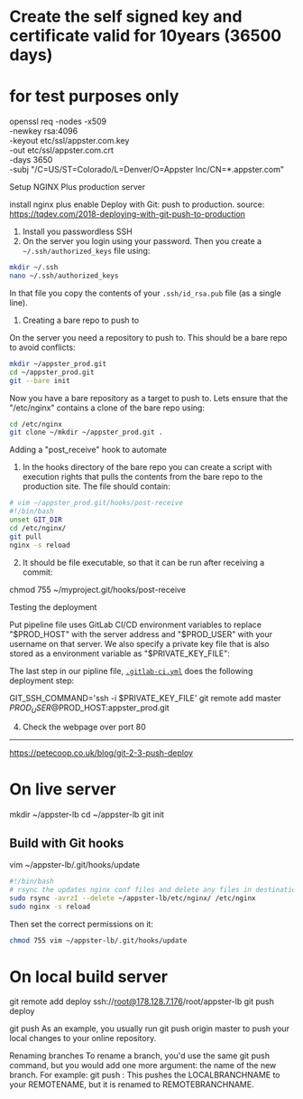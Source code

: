 # Create the self signed key and certificate valid for 10years (36500 days)
# for test purposes only
openssl req -nodes -x509 \
        -newkey rsa:4096 \
        -keyout etc/ssl/appster.com.key \
        -out etc/ssl/appster.com.crt \
        -days 3650 \
        -subj "/C=US/ST=Colorado/L=Denver/O=Appster Inc/CN=*.appster.com"


Setup NGINX Plus production server

install nginx plus
enable Deploy with Git: push to production. source: https://tqdev.com/2018-deploying-with-git-push-to-production


1. Install you passwordless SSH
2. On the server you login using your password. Then you create a `~/.ssh/authorized_keys` file using:

```bash
mkdir ~/.ssh
nano ~/.ssh/authorized_keys
```

In that file you copy the contents of your `.ssh/id_rsa.pub` file (as a single line).


1. Creating a bare repo to push to

On the server you need a repository to push to. This should be a bare repo to avoid conflicts:

```bash
mkdir ~/appster_prod.git
cd ~/appster_prod.git
git --bare init
```

Now you have a bare repository as a target to push to. Lets ensure that the "/etc/nginx" contains a clone of the bare repo using:

```bash
cd /etc/nginx
git clone ~/mkdir ~/appster_prod.git .
```

Adding a "post_receive" hook to automate

1. In the hooks directory of the bare repo you can create a script with execution rights that pulls the contents from the bare repo to the production site. The file should contain:

```bash
# vim ~/appster_prod.git/hooks/post-receive
#!/bin/bash
unset GIT_DIR
cd /etc/nginx/
git pull
nginx -s reload
```

2. It should be file executable, so that it can be run after receiving a commit:

chmod 755 ~/myproject.git/hooks/post-receive

Testing the deployment

Put pipeline file uses GitLab CI/CD environment variables to replace "$PROD_HOST" with the server address and "$PROD_USER" with your username on that server. We also specify a private key file that is also stored as a environment variable as
"$PRIVATE_KEY_FILE":

The last step in our pipline file, [`.gitlab-ci.yml`](.gitlab-ci.yml) does the following deployment step:

GIT_SSH_COMMAND='ssh -i $PRIVATE_KEY_FILE' git remote add master $PROD_USER@$PROD_HOST:appster_prod.git

4.  Check the webpage over port 80

--------------------------------------------------------------------------------
https://petecoop.co.uk/blog/git-2-3-push-deploy
# On live server
mkdir ~/appster-lb
cd ~/appster-lb
git init

## Build with Git hooks
vim ~/appster-lb/.git/hooks/update

```bash
#!/bin/bash
# rsync the updates nginx conf files and delete any files in destination not in source
sudo rsync -avrzI --delete ~/appster-lb/etc/nginx/ /etc/nginx
sudo nginx -s reload
```

Then set the correct permissions on it:

```bash
chmod 755 vim ~/appster-lb/.git/hooks/update
```

# On local build server
git remote add deploy ssh://root@178.128.7.176/root/appster-lb
git push deploy

git push  <REMOTENAME> <BRANCHNAME> 
As an example, you usually run git push origin master to push your local changes to your online repository.

Renaming branches
To rename a branch, you'd use the same git push command, but you would add one more argument: the name of the new branch. For example:
git push  <REMOTENAME> <LOCALBRANCHNAME>:<REMOTEBRANCHNAME> 
This pushes the LOCALBRANCHNAME to your REMOTENAME, but it is renamed to REMOTEBRANCHNAME.